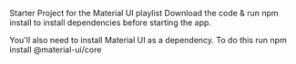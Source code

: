 Starter Project for the Material UI playlist
Download the code & run npm install to install dependencies before starting the app.

You'll also need to install Material UI as a dependency. To do this run npm install @material-ui/core
